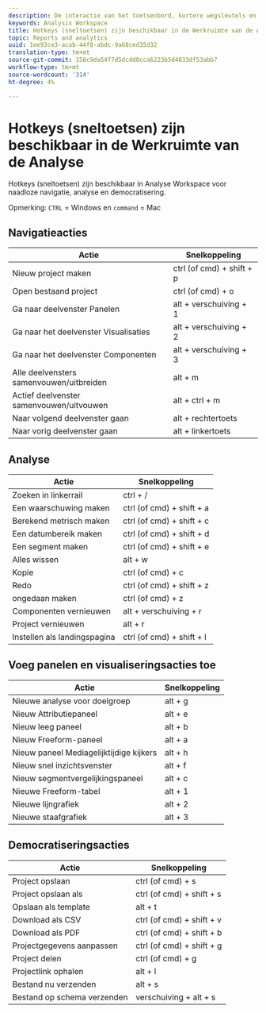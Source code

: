 ```yaml
---
description: De interactie van het toetsenbord, kortere wegsleutels en punt-en-klik gedrag beschikbaar in de Werkruimte van de Analyse.
keywords: Analysis Workspace
title: Hotkeys (sneltoetsen) zijn beschikbaar in de Werkruimte van de Analyse
topic: Reports and analytics
uuid: 1ee93ce3-acab-44f8-abdc-9a68ced35d32
translation-type: tm+mt
source-git-commit: 158c9da54f7d5dcdd0cca6223b5d4833df53abb7
workflow-type: tm+mt
source-wordcount: '314'
ht-degree: 4%

---
```



# Hotkeys (sneltoetsen) zijn beschikbaar in de Werkruimte van de Analyse

Hotkeys (sneltoetsen) zijn beschikbaar in Analyse Workspace voor naadloze navigatie, analyse en democratisering.

Opmerking: `CTRL` = Windows en `command` = Mac

## Navigatieacties

| Actie | Snelkoppeling |
|---|---|
| Nieuw project maken | ctrl (of cmd) + shift + p |
| Open bestaand project | ctrl (of cmd) + o |
| Ga naar deelvenster Panelen | alt + verschuiving + 1 |
| Ga naar het deelvenster Visualisaties | alt + verschuiving + 2 |
| Ga naar het deelvenster Componenten | alt + verschuiving + 3 |
| Alle deelvensters samenvouwen/uitbreiden | alt + m |
| Actief deelvenster samenvouwen/uitvouwen | alt + ctrl + m |
| Naar volgend deelvenster gaan | alt + rechtertoets |
| Naar vorig deelvenster gaan | alt + linkertoets |

## Analyse

| Actie | Snelkoppeling |
|---|---|
| Zoeken in linkerrail | ctrl + / |
| Een waarschuwing maken | ctrl (of cmd) + shift + a |
| Berekend metrisch maken | ctrl (of cmd) + shift + c |
| Een datumbereik maken | ctrl (of cmd) + shift + d |
| Een segment maken | ctrl (of cmd) + shift + e |
| Alles wissen | alt + w |
| Kopie | ctrl (of cmd) + c |
| Redo | ctrl (of cmd) + shift + z |
| ongedaan maken | ctrl (of cmd) + z |
| Componenten vernieuwen | alt + verschuiving + r |
| Project vernieuwen | alt + r |
| Instellen als landingspagina | ctrl (of cmd) + shift + l |

## Voeg panelen en visualiseringsacties toe

| Actie | Snelkoppeling |
|---|---|
| Nieuwe analyse voor doelgroep | alt + g |
| Nieuw Attributiepaneel | alt + e |
| Nieuw leeg paneel | alt + b |
| Nieuw Freeform-paneel | alt + a |
| Nieuw paneel Mediagelijktijdige kijkers | alt + h |
| Nieuw snel inzichtsvenster | alt + f |
| Nieuw segmentvergelijkingspaneel | alt + c |
| Nieuwe Freeform-tabel | alt + 1 |
| Nieuwe lijngrafiek | alt + 2 |
| Nieuwe staafgrafiek | alt + 3 |

## Democratiseringsacties

| Actie | Snelkoppeling |
|---|---|
| Project opslaan | ctrl (of cmd) + s |
| Project opslaan als | ctrl (of cmd) + shift + s |
| Opslaan als template | alt + t |
| Download als CSV | ctrl (of cmd) + shift + v |
| Download als PDF | ctrl (of cmd) + shift + b |
| Projectgegevens aanpassen | ctrl (of cmd) + shift + g |
| Project delen | ctrl (of cmd) + g |
| Projectlink ophalen | alt + l |
| Bestand nu verzenden | alt + s |
| Bestand op schema verzenden | verschuiving + alt + s |
